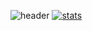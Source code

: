 ![header](https://capsule-render.vercel.app/api?type=rounded&color=timeGradient&text=Welcome%20to%20Geun's%20GitHub%20👋&animation=twinkling&fontSize=40&fontAlignY=50&fontAlign=50&height=180)
[![stats](https://github-readme-stats.vercel.app/api?username=geun-hyoung)](https://github.com/anuraghazra/github-readme-stats)
